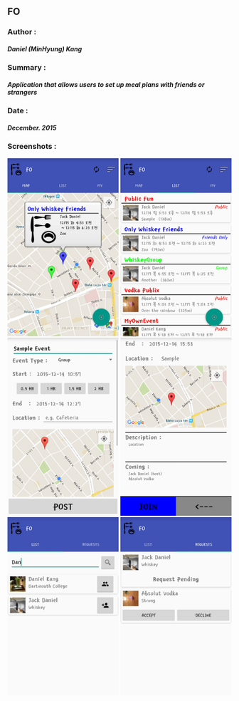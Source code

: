 ## FO

### Author : 
##### Daniel (MinHyung) Kang

### Summary : 
##### Application that allows users to set up meal plans with friends or strangers

### Date : 
##### December. 2015

### Screenshots : 

<img src="https://github.com/MinHyung-Kang/Android/blob/master/FO/ScreenShots/7.jpg" width="250" height="400" />
<img src="https://github.com/MinHyung-Kang/Android/blob/master/FO/ScreenShots/9.jpg" width="250" height="400" />
<img src="https://github.com/MinHyung-Kang/Android/blob/master/FO/ScreenShots/12.jpg" width="250" height="400" />


<img src="https://github.com/MinHyung-Kang/Android/blob/master/FO/ScreenShots/15.jpg" width="250" height="400" />
<img src="https://github.com/MinHyung-Kang/Android/blob/master/FO/ScreenShots/20.jpg" width="250" height="400" />
<img src="https://github.com/MinHyung-Kang/Android/blob/master/FO/ScreenShots/21.jpg" width="250" height="400" />
